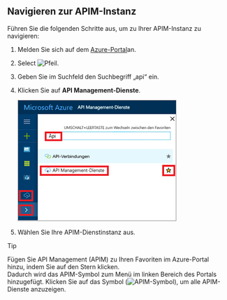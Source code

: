 ## <a name="navigate-to-your-apim-instance"></a>Navigieren zur APIM-Instanz

Führen Sie die folgenden Schritte aus, um zu Ihrer APIM-Instanz zu navigieren:

1. Melden Sie sich auf dem [Azure-Portal](https://portal.azure.com)an. 
2. Select ![Pfeil](./media/api-management-navigate-to-instance/arrow.png).
3. Geben Sie im Suchfeld den Suchbegriff „api“ ein.
4. Klicken Sie auf **API Management-Dienste**.

    ![Navigieren](./media/api-management-navigate-to-instance/navigate-to-api-management-services.png)

5. Wählen Sie Ihre APIM-Dienstinstanz aus.

>[!TIP]
>Fügen Sie API Management (APIM) zu Ihren Favoriten im Azure-Portal hinzu, indem Sie auf den Stern klicken. <br/>Dadurch wird das APIM-Symbol zum Menü im linken Bereich des Portals hinzugefügt. Klicken Sie auf das Symbol (![APIM-Symbol](./media/api-management-navigate-to-instance/apim-icon.png)), um alle APIM-Dienste anzuzeigen.
 


